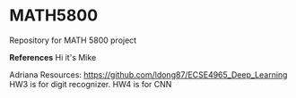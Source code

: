# MATH5800
Repository for MATH 5800 project

**References**
Hi it's Mike

Adriana Resources:
https://github.com/ldong87/ECSE4965_Deep_Learning HW3 is for digit recognizer. HW4 is for CNN
